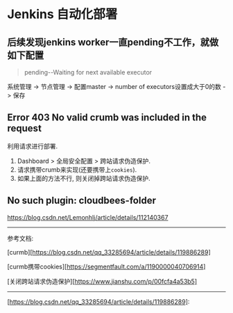 # Jenkins 自动化部署

## 后续发现jenkins worker一直pending不工作，就做如下配置

> pending--Waiting for next available executor

系统管理 -> 节点管理 -> 配置master -> number of executors设置成大于0的数 -> 保存

## Error 403 No valid crumb was included in the request

利用请求进行部署.

1. Dashboard > 全局安全配置 > 跨站请求伪造保护.
2. 请求携带crumb来实现(还要携带上`cookies`).
3. 如果上面的方法不行, 则关闭掉跨站请求伪造保护.

## No such plugin: cloudbees-folder

https://blog.csdn.net/Lemonhlj/article/details/112140367



---

参考文档:

[curmb][https://blog.csdn.net/qq_33285694/article/details/119886289]

[curmb携带cookies][https://segmentfault.com/a/1190000040706914]

[关闭跨站请求伪造保护][https://www.jianshu.com/p/00fcfa4a53b5]



---

[1]: https://www.cnblogs.com/wfd360/p/11314697.html
[https://blog.csdn.net/qq_33285694/article/details/119886289]: 
